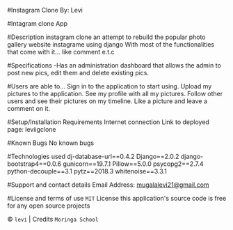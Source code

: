 #Instagram Clone
By: Levi

#Intagram clone App

#Description
instagram clone an attempt to rebuild the popular photo gallery website instagrame using django With most of the functionalities that come with it... like comment e.t.c

#Specifications
-Has an administration dashboard that allows the admin to post new pics, edit them and delete existing pics.

#Users are able to...
Sign in to the application to start using.
Upload my pictures to the application.
See my profile with all my pictures.
Follow other users and see their pictures on my timeline.
Like a picture and leave a comment on it.

#Setup/Installation Requirements
Internet connection
Link to deployed page: leviigclone

#Known Bugs
No known bugs

#Technologies used
dj-database-url==0.4.2
Django==2.0.2
django-bootstrap4==0.0.6
gunicorn==19.7.1
Pillow==5.0.0
psycopg2==2.7.4
python-decouple==3.1
pytz==2018.3
whitenoise==3.3.1

#Support and contact details
Email Address: mugalalevi21@gmail.com

#License and terms of use
`MIT` License this application's source code is free for any open source projects

© `levi` | Credits `Moringa School`